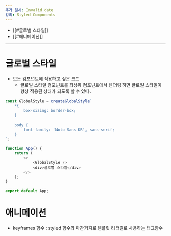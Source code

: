 ```yaml
---
추가 일시: Invalid date
강의: Styled Components
---
```

- [[#글로벌 스타일]]
- [[#애니메이션]]

---

# 글로벌 스타일

- 모든 컴포넌트에 적용하고 싶은 코드
    - 글로벌 스타일 컴포넌트를 최상위 컴포넌트에서 렌더링 하면 글로벌 스타일이 항상 적용된 상태가 되도록 할 수 있다.

```JavaScript
const GlobalStyle = createGlobalStyle`
	*{
		box-sizing: border-box;
	}
	
	body {
		font-family: 'Noto Sans KR', sans-serif;
	}
`;

function App() {
	return (
		<>
			<GlobalStyle />
			<div>글로벌 스타일</div>
		</>
	);
}

export default App;
```

  

# 애니메이션

- keyframes 함수 : styled 함수와 마찬가지로 템플릿 리터럴로 사용하는 태그함수